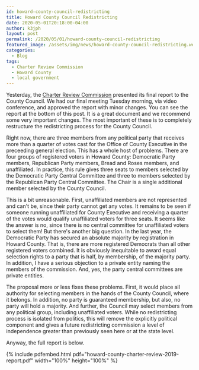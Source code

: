 ```yaml
---
id: howard-county-council-redistricting
title: Howard County Council Redistricting
date: 2020-05-01T20:18:00-04:00
author: k3jph
layout: post
permalink: /2020/05/01/howard-county-council-redistricting
featured_image: /assets/img/news/howard-county-council-redistricting.webp
categories:
  - Blog
tags:
  - Charter Review Commission
  - Howard County
  - local government
---
```


Yesterday, the [Charter Review Commission](https://cc.howardcountymd.gov/About-Us/Commissions-Task-Forces-and-Special-Reports/Charter-Review-Commission-2019-2020) presented its final report to the County Council.  We had our final meeting Tuesday morning, via video conference, and approved the report with minor changes.  You can see the report at the bottom of this post.  It is a great document and we recommend some very important changes.  The most important of these is to completely restructure the redistricting process for the County Council.  

Right now, there are three members from any political party that receives more than a quarter of votes cast for the Office of County Executive in the preceeding general election.  This has a whole host of problems.  There are four groups of registered voters in Howard County: Democratic Party members, Republican Party members, Bread and Roses members, and unaffiliated.  In practice, this rule gives three seats to members selected by the Democratic Party Central Committee and three to members selected by the Republican Party Central Committee.  The Chair is a single additional member selected by the County Council.

This is a bit unreasonable.  First, unaffiliated members are not represented and can't be, since their party cannot get any votes.  It remains to be seen if someone running unaffiliated for County Executive and receiving a quarter of the votes would qualify unaffiliated voters for three seats.  It seems like the answer is no, since there is no central committee for unaffiliated voters to select them!     But there's another big question.  In the last year, the Democratic Party has secured an absolute majority by registration in Howard County.  That is, there are more registered Democrats than all other registered voters combined.  It is obviously inequitable to award equal selection rights to a party that is half, by membership, of the majority party.  In addition, I have a serious objection to a private entity naming the members of the commission.  And, yes, the party central committees are private entities.

The proposal more or less fixes these problems.  First, it would place all authority for selecting members in the hands of the County Council, where it belongs.  In addition, no party is guaranteed membership, but also, no party will hold a majority.  And further, the Council may select members from any political group, including unaffiliated voters.  While no redistricting process is isolated from politics, this will remove the explicitly political component and gives a future redistricting commission a level of independence greater than previously seen here or at the state level.  

Anyway, the full report is below.

{% include pdfembed.html pdf="howard-county-charter-review-2019-report.pdf" width="100%" height="100%" %}
